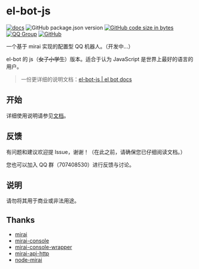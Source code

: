 # el-bot-js

[![docs](https://github.com/ElpsyCN/el-bot-docs/workflows/docs/badge.svg)](https://docs.bot.elpsy.cn/js/)
![GitHub package.json version](https://img.shields.io/github/package-json/v/ElpsyCN/el-bot-js)
[![GitHub code size in bytes](https://img.shields.io/github/languages/code-size/ElpsyCN/el-bot-js)](https://github.com/ElpsyCN/el-bot-js)
[![QQ Group](https://img.shields.io/badge/qq%20group-707408530-12B7F5)](https://shang.qq.com/wpa/qunwpa?idkey=5b0eef3e3256ce23981f3b0aa2457175c66ca9194efd266fd0e9a7dbe43ed653)
[![GitHub](https://img.shields.io/github/license/ElpsyCN/el-bot-js)](https://github.com/ElpsyCN/el-bot-js/blob/master/LICENSE)

一个基于 mirai 实现的配置型 QQ 机器人。（开发中...）

el-bot 的 js（~~女子小学生~~）版本。适合于认为 JavaScript 是世界上最好的语言的用户。

> 一份更详细的说明文档：[el-bot-js | el bot docs](https://docs.bot.elpsy.cn/js/)

## 开始

详细使用说明请参见[文档](https://docs.bot.elpsy.cn/js/)。

## 反馈

有问题和建议欢迎提 Issue，谢谢！（在此之前，请确保您已仔细阅读文档。）

您也可以加入 QQ 群（707408530）进行反馈与讨论。

## 说明

请勿将其用于商业或非法用途。

## Thanks

- [mirai](https://github.com/mamoe/mirai)
- [mirai-console](https://github.com/mamoe/mirai-console)
- [mirai-console-wrapper](https://github.com/mamoe/mirai-console-wrapper)
- [mirai-api-http](https://github.com/mamoe/mirai-api-http)
- [node-mirai](https://github.com/RedBeanN/node-mirai)
